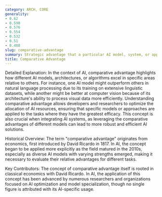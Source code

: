 ```yaml
---
category: ARCH, CORE
generality:
- 0.62
- 0.598
- 0.576
- 0.554
- 0.532
- 0.51
- 0.488
slug: comparative-advantage
summary: Strategic advantage that a particular AI model, system, or approach has over others in performing specific tasks more efficiently or effectively due to unique strengths or capabilities.
title: Comparative Advantage
---
```


Detailed Explanation: In the context of AI, comparative advantage highlights how different AI models, architectures, or algorithms excel in specific areas relative to others. For instance, one AI model might outperform others in natural language processing due to its training on extensive linguistic datasets, while another might be better at computer vision because of its architecture's ability to process visual data more efficiently. Understanding comparative advantage allows developers and researchers to optimize the allocation of AI resources, ensuring that specific models or approaches are applied to the tasks where they have the greatest efficacy. This concept is also crucial when integrating AI systems, as leveraging the comparative advantages of different models can lead to more robust and efficient AI solutions.

Historical Overview: The term "comparative advantage" originates from economics, first introduced by David Ricardo in 1817. In AI, the concept began to be applied more explicitly as the field matured in the 2010s, especially as diverse AI models with varying strengths emerged, making it necessary to evaluate their relative advantages for different tasks.

Key Contributors: The concept of comparative advantage itself is rooted in classical economics with David Ricardo. In AI, the application of this concept has been advanced by numerous researchers and organizations focused on AI optimization and model specialization, though no single figure is attributed with its AI-specific usage.